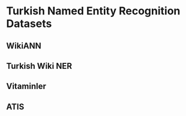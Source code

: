 # Turkish Named Entity Recognition Datasets

## WikiANN

## Turkish Wiki NER

## Vitaminler

## ATIS

